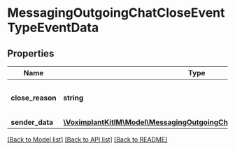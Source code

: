 # MessagingOutgoingChatCloseEventTypeEventData

## Properties
Name | Type | Description | Notes
------------ | ------------- | ------------- | -------------
**close_reason** | **string** | Allowed only CLOSED_BY_AGENT, CLOSED_BY_BOT, CLOSED_BY_CLIENT_TIMEOUT, CLOSED_BY_UNKNOWN_REASON | 
**sender_data** | [**\VoximplantKitIM\Model\MessagingOutgoingChatCloseEventSenderDataType**](MessagingOutgoingChatCloseEventSenderDataType.md) |  | [optional] 

[[Back to Model list]](../README.md#documentation-for-models) [[Back to API list]](../README.md#documentation-for-api-endpoints) [[Back to README]](../README.md)



